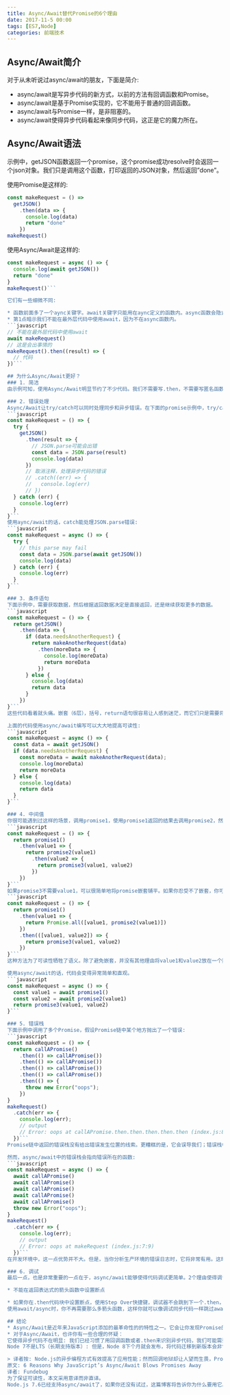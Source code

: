 ```yaml
---
title: Async/Await替代Promise的6个理由
date: 2017-11-5 00:00
tags: [ES7,Node]
categories: 前端技术
---
```


## Async/Await简介

对于从未听说过async/await的朋友，下面是简介:

* async/await是写异步代码的新方式，以前的方法有回调函数和Promise。
* async/await是基于Promise实现的，它不能用于普通的回调函数。
* async/await与Promise一样，是非阻塞的。
* async/await使得异步代码看起来像同步代码，这正是它的魔力所在。
<!-- more -->

## Async/Await语法

示例中，getJSON函数返回一个promise，这个promise成功resolve时会返回一个json对象。我们只是调用这个函数，打印返回的JSON对象，然后返回”done”。

使用Promise是这样的:
```javascript
const makeRequest = () =>
  getJSON()
    .then(data => {
      console.log(data)
      return "done"
    })
makeRequest()
```

使用Async/Await是这样的:
```javascript
const makeRequest = async () => {
  console.log(await getJSON())
  return "done"
}
makeRequest()```

它们有一些细微不同:

* 函数前面多了一个aync关键字。await关键字只能用在aync定义的函数内。async函数会隐式地返回一个promise，该promise的reosolve值就是函数return的值。(示例中reosolve值就是字符串”done”)
* 第1点暗示我们不能在最外层代码中使用await，因为不在async函数内。
```javascript
// 不能在最外层代码中使用await
await makeRequest()
// 这是会出事情的 
makeRequest().then((result) => {
  // 代码
})```

## 为什么Async/Await更好？
### 1. 简洁
由示例可知，使用Async/Await明显节约了不少代码。我们不需要写.then，不需要写匿名函数处理Promise的resolve值，也不需要定义多余的data变量，还避免了嵌套代码。这些小的优点会迅速累计起来，这在之后的代码示例中会更加明显。

### 2. 错误处理
Async/Await让try/catch可以同时处理同步和异步错误。在下面的promise示例中，try/catch不能处理JSON.parse的错误，因为它在Promise中。我们需要使用.catch，这样错误处理代码非常冗余。并且，在我们的实际生产代码会更加复杂。
```javascript
const makeRequest = () => {
  try {
    getJSON()
      .then(result => {
        // JSON.parse可能会出错
        const data = JSON.parse(result)
        console.log(data)
      })
      // 取消注释，处理异步代码的错误
      // .catch((err) => {
      //   console.log(err)
      // })
  } catch (err) {
    console.log(err)
  }
}```
使用aync/await的话，catch能处理JSON.parse错误:
```javascript
const makeRequest = async () => {
  try {
    // this parse may fail
    const data = JSON.parse(await getJSON())
    console.log(data)
  } catch (err) {
    console.log(err)
  }
}```

### 3. 条件语句
下面示例中，需要获取数据，然后根据返回数据决定是直接返回，还是继续获取更多的数据。
```javascript
const makeRequest = () => {
  return getJSON()
    .then(data => {
      if (data.needsAnotherRequest) {
        return makeAnotherRequest(data)
          .then(moreData => {
            console.log(moreData)
            return moreData
          })
      } else {
        console.log(data)
        return data
      }
    })
}```
这些代码看着就头痛。嵌套（6层），括号，return语句很容易让人感到迷茫，而它们只是需要将最终结果传递到最外层的Promise。

上面的代码使用async/await编写可以大大地提高可读性:
```javascript
const makeRequest = async () => {
  const data = await getJSON()
  if (data.needsAnotherRequest) {
    const moreData = await makeAnotherRequest(data);
    console.log(moreData)
    return moreData
  } else {
    console.log(data)
    return data    
  }
}```

### 4. 中间值
你很可能遇到过这样的场景，调用promise1，使用promise1返回的结果去调用promise2，然后使用两者的结果去调用promise3。你的代码很可能是这样的:
```javascript
const makeRequest = () => {
  return promise1()
    .then(value1 => {
      return promise2(value1)
        .then(value2 => {        
          return promise3(value1, value2)
        })
    })
}```
如果promise3不需要value1，可以很简单地将promise嵌套铺平。如果你忍受不了嵌套，你可以将value 1 & 2 放进Promise.all来避免深层嵌套：
```javascript
const makeRequest = () => {
  return promise1()
    .then(value1 => {
      return Promise.all([value1, promise2(value1)])
    })
    .then(([value1, value2]) => {      
      return promise3(value1, value2)
    })
}```
这种方法为了可读性牺牲了语义。除了避免嵌套，并没有其他理由将value1和value2放在一个数组中。

使用async/await的话，代码会变得异常简单和直观。
```javascript
const makeRequest = async () => {
  const value1 = await promise1()
  const value2 = await promise2(value1)
  return promise3(value1, value2)
}```

### 5. 错误栈
下面示例中调用了多个Promise，假设Promise链中某个地方抛出了一个错误:
```javascript
const makeRequest = () => {
  return callAPromise()
    .then(() => callAPromise())
    .then(() => callAPromise())
    .then(() => callAPromise())
    .then(() => callAPromise())
    .then(() => {
      throw new Error("oops");
    })
}
makeRequest()
  .catch(err => {
    console.log(err);
    // output
    // Error: oops at callAPromise.then.then.then.then.then (index.js:8:13)
  })```
Promise链中返回的错误栈没有给出错误发生位置的线索。更糟糕的是，它会误导我们；错误栈中唯一的函数名为callAPromise，然而它和错误没有关系。(文件名和行号还是有用的)。

然而，async/await中的错误栈会指向错误所在的函数:
```javascript
const makeRequest = async () => {
  await callAPromise()
  await callAPromise()
  await callAPromise()
  await callAPromise()
  await callAPromise()
  throw new Error("oops");
}
makeRequest()
  .catch(err => {
    console.log(err);
    // output
    // Error: oops at makeRequest (index.js:7:9)
  })```
在开发环境中，这一点优势并不大。但是，当你分析生产环境的错误日志时，它将非常有用。这时，知道错误发生在makeRequest比知道错误发生在then链中要好。

### 6. 调试
最后一点，也是非常重要的一点在于，async/await能够使得代码调试更简单。2个理由使得调试Promise变得非常痛苦:

* 不能在返回表达式的箭头函数中设置断点

* 如果你在.then代码块中设置断点，使用Step Over快捷键，调试器不会跳到下一个.then，因为它只会跳过异步代码。
使用await/async时，你不再需要那么多箭头函数，这样你就可以像调试同步代码一样跳过await语句。

## 结论
* Async/Await是近年来JavaScript添加的最革命性的的特性之一。它会让你发现Promise的语法有多糟糕，而且提供了一个直观的替代方法。
* 对于Async/Await，也许你有一些合理的怀疑：
它使得异步代码不在明显: 我们已经习惯了用回调函数或者.then来识别异步代码，我们可能需要花数个星期去习惯新的标志。但是，C#拥有这个特性已经很多年了，熟悉它的朋友应该知道暂时的稍微不方便是值得的。
Node 7不是LTS（长期支持版本）: 但是，Node 8下个月就会发布，将代码迁移到新版本会非常简单。

> 译者按: Node.js的异步编程方式有效提高了应用性能；然而回调地狱却让人望而生畏，Promise让我们告别回调函数，写出更优雅的异步代码；在实践过程中，却发现Promise并不完美；技术进步是无止境的，这时，我们有了Async/Await。
原文: 6 Reasons Why JavaScript’s Async/Await Blows Promises Away
译者: Fundebug
为了保证可读性，本文采用意译而非直译。
Node.js 7.6已经支持async/await了，如果你还没有试过，这篇博客将告诉你为什么要用它。